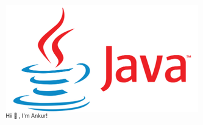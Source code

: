 <a href="https://www.youtube.com/codingpotter"><img align="center" src="https://raw.githubusercontent.com/Ankur310/Ankur310/main/Java_logo_icon.png"/></a>
Hii 👋 , I'm Ankur!
